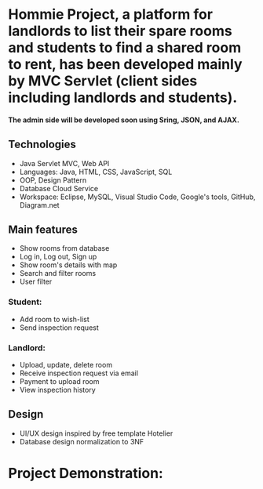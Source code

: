 # Hommie Project, a platform for landlords to list their spare rooms and students to find a shared room to rent, has been developed mainly by MVC Servlet (client sides including landlords and students). 

<h4>The admin side will be developed soon using Sring, JSON, and AJAX.</h4>

## Technologies
- Java Servlet MVC, Web API
- Languages: Java, HTML, CSS, JavaScript, SQL
- OOP, Design Pattern
- Database Cloud Service 
- Workspace: Eclipse, MySQL, Visual Studio Code, Google's tools, GitHub, Diagram.net


## Main features
- Show rooms from database
- Log in, Log out, Sign up
- Show room's details with map
- Search and filter rooms
- User filter

### Student:
- Add room to wish-list
- Send inspection request

### Landlord:
- Upload, update, delete room
- Receive inspection request via email
- Payment to upload room 
- View inspection history

## Design
- UI/UX design inspired by free template Hotelier 
- Database design normalization to 3NF

# Project Demonstration: 
